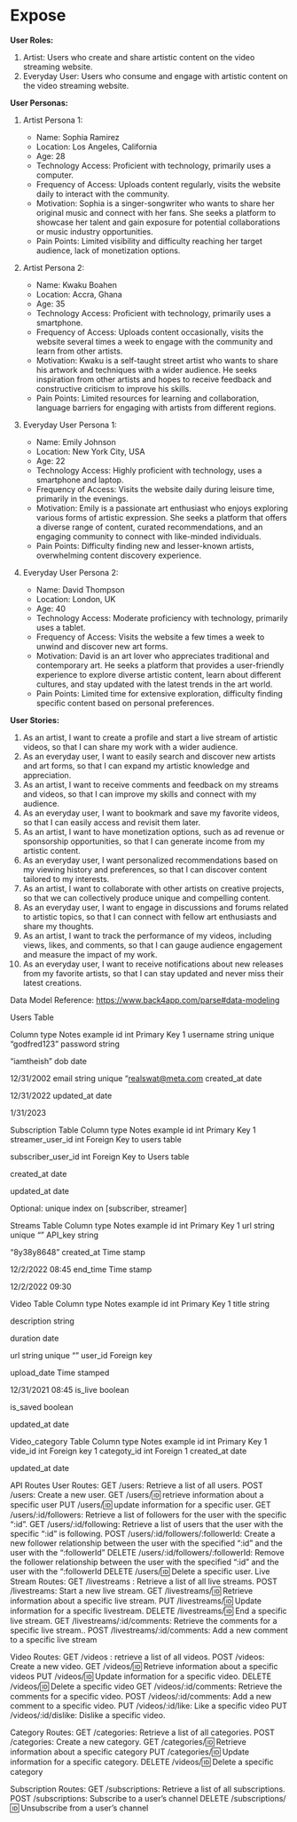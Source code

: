 # Expose
**User Roles:**

1. Artist: Users who create and share artistic content on the video streaming website.
2. Everyday User: Users who consume and engage with artistic content on the video streaming website.

**User Personas:**

1. Artist Persona 1:
   - Name: Sophia Ramirez
   - Location: Los Angeles, California
   - Age: 28
   - Technology Access: Proficient with technology, primarily uses a computer.
   - Frequency of Access: Uploads content regularly, visits the website daily to interact with the community.
   - Motivation: Sophia is a singer-songwriter who wants to share her original music and connect with her fans. She seeks a platform to showcase her talent and gain exposure for potential collaborations or music industry opportunities.
   - Pain Points: Limited visibility and difficulty reaching her target audience, lack of monetization options.

2. Artist Persona 2:
   - Name: Kwaku Boahen
   - Location: Accra, Ghana
   - Age: 35
   - Technology Access: Proficient with technology, primarily uses a smartphone.
   - Frequency of Access: Uploads content occasionally, visits the website several times a week to engage with the community and learn from other artists.
   - Motivation: Kwaku is a self-taught street artist who wants to share his artwork and techniques with a wider audience. He seeks inspiration from other artists and hopes to receive feedback and constructive criticism to improve his skills.
   - Pain Points: Limited resources for learning and collaboration, language barriers for engaging with artists from different regions.

3. Everyday User Persona 1:
   - Name: Emily Johnson
   - Location: New York City, USA
   - Age: 22
   - Technology Access: Highly proficient with technology, uses a smartphone and laptop.
   - Frequency of Access: Visits the website daily during leisure time, primarily in the evenings.
   - Motivation: Emily is a passionate art enthusiast who enjoys exploring various forms of artistic expression. She seeks a platform that offers a diverse range of content, curated recommendations, and an engaging community to connect with like-minded individuals.
   - Pain Points: Difficulty finding new and lesser-known artists, overwhelming content discovery experience.

4. Everyday User Persona 2:
   - Name: David Thompson
   - Location: London, UK
   - Age: 40
   - Technology Access: Moderate proficiency with technology, primarily uses a tablet.
   - Frequency of Access: Visits the website a few times a week to unwind and discover new art forms.
   - Motivation: David is an art lover who appreciates traditional and contemporary art. He seeks a platform that provides a user-friendly experience to explore diverse artistic content, learn about different cultures, and stay updated with the latest trends in the art world.
   - Pain Points: Limited time for extensive exploration, difficulty finding specific content based on personal preferences.

**User Stories:**

1. As an artist, I want to create a profile and start a live stream of artistic videos, so that I can share my work with a wider audience.
2. As an everyday user, I want to easily search and discover new artists and art forms, so that I can expand my artistic knowledge and appreciation.
3. As an artist, I want to receive comments and feedback on my  streams and videos, so that I can improve my skills and connect with my audience.
4. As an everyday user, I want to bookmark and save my favorite videos, so that I can easily access and revisit them later.
5. As an artist, I want to have monetization options, such as ad revenue or sponsorship opportunities, so that I can generate income from my artistic content.
6. As an everyday user, I want personalized recommendations based on my viewing history and preferences, so that I can discover content tailored to my interests.
7. As an artist, I want to collaborate with other artists on creative projects, so that we can collectively produce unique and compelling content.
8. As an everyday user, I want to engage in discussions and forums related to artistic topics, so that I can connect with fellow art enthusiasts and share my thoughts.
9. As an artist, I want to track the performance of my videos, including views, likes, and comments, so that I can gauge audience engagement and measure the impact of my work.
10. As an everyday user, I want to receive notifications about new releases from my favorite artists, so that I can stay updated and never miss their latest creations.



Data Model
Reference: https://www.back4app.com/parse#data-modeling

Users Table

Column
type
Notes
example
id
int
Primary Key
1
username
string
unique
“godfred123”
password
string


“iamtheish”
dob
date


12/31/2002
email
string
unique
“realswat@meta.com
created_at
date


12/31/2022
updated_at
date


1/31/2023


Subscription Table
Column
type
Notes
example
id
int
Primary Key
1
streamer_user_id
int
Foreign Key to users table


subscriber_user_id 
int
Foreign Key to Users table 


created_at
date




updated_at
date





Optional: unique index on [subscriber, streamer]

Streams Table
Column
type
Notes
example
id
int
Primary Key
1
url
string
unique
“”
API_key
string


“8y38y8648”
created_at
Time stamp


12/2/2022 08:45
end_time
Time stamp


12/2/2022 09:30


Video Table
Column
type
Notes
example
id
int
Primary Key
1
title
string




description
string




duration
date




url
string
unique
“”
user_id
Foreign key




upload_date
Time stamped


12/31/2021 08:45
is_live
boolean




is_saved
boolean




updated_at
date














Video_category Table
Column
type
Notes
example
id
int
Primary Key
1
vide_id
int
Foreign key
1
categoty_id
int
Foreign
1
created_at
date




updated_at
date







API Routes
User Routes:
GET /users: Retrieve a list of all users.
POST /users: Create a new user.
GET /users/:id: retrieve information about a specific user
PUT /users/:id: update information for a specific user.
GET /users/:id/followers: Retrieve a list of followers for the user with the specific “:id”.
GET /users/:id/following: Retrieve a list of users that the user with the specific “:id” is following.
 POST /users/:id/followers/:followerId: Create a new follower relationship between the user with the specified “:id” and the user with the “:followerId”
 DELETE /users/:id/followers/:followerId: Remove the follower relationship between the user with the specified “:id” and the user with the “:followerId
DELETE /users/:id: Delete a specific user.
Live Stream Routes:
GET /livestreams : Retrieve a list of all live streams.
POST /livestreams: Start a new live stream.
GET /livestreams/:id: Retrieve information about a specific live stream.
PUT /livestreams/:id: Update information for a specific livestream.
DELETE /livestreams/:id: End a specific live stream.
GET /livestreams/:id/comments: Retrieve the comments for a specific live stream..
POST /livestreams/:id/comments: Add a new comment to a specific live stream


Video Routes:
GET /videos : retrieve a list of all videos.
POST /videos: Create a new video.
GET /videos/:id: Retrieve information about a specific videos
PUT /videos/:id: Update information for a specific video.
DELETE /videos/:id: Delete a specific video
GET /videos/:id/comments: Retrieve the comments for a specific video.
POST /videos/:id/comments: Add a new comment to a specific video.
PUT /videos/:id/like: Like a specific video
PUT /videos/:id/dislike: Dislike a specific video.

Category Routes:
GET /categories: Retrieve a list of all categories.
POST /categories: Create a new category.
GET /categories/:id: Retrieve information about a specific category
PUT /categories/:id: Update information for a specific category.
DELETE /videos/:id: Delete a specific category

Subscription Routes:
GET /subscriptions: Retrieve a list of all subscriptions.
POST /subscriptions: Subscribe to a user’s channel
DELETE /subscriptions/:id: Unsubscribe  from a user’s channel


